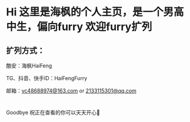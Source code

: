 # Hi 这里是海枫的个人主页，是一个男高中生，偏向furry 欢迎furry扩列

## 扩列方式：

酷安：海枫HaiFeng

TG、抖音、快手ID：HaiFengFurry

邮箱：vc48688974@163.com or 2133115301@qq.com

#

Goodbye 祝正在查看的你可以天天开心🥵
